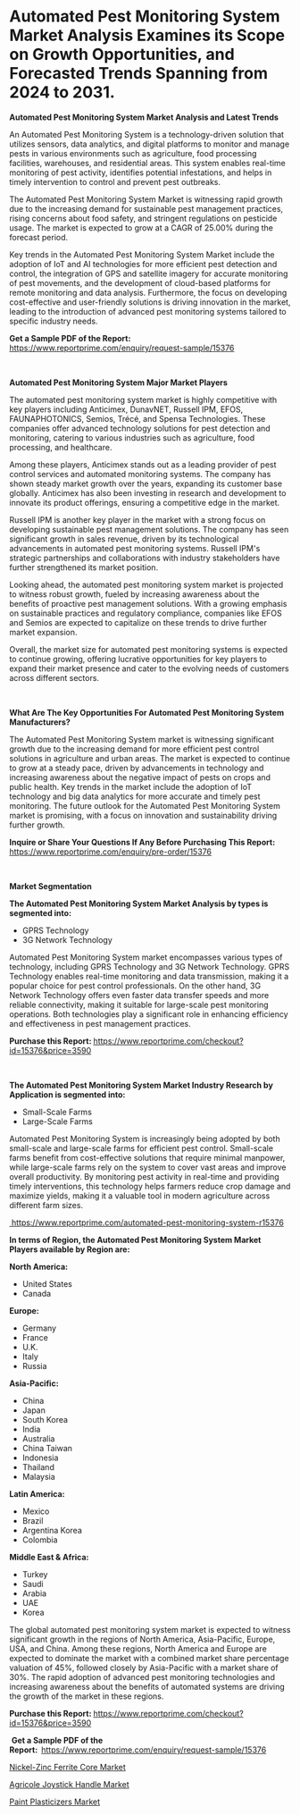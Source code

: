 <p><h1>Automated Pest Monitoring System Market Analysis Examines its Scope on Growth Opportunities, and Forecasted Trends Spanning from 2024 to 2031.</h1></p><p><strong>Automated Pest Monitoring System Market Analysis and Latest Trends</strong></p>
<p><p>An Automated Pest Monitoring System is a technology-driven solution that utilizes sensors, data analytics, and digital platforms to monitor and manage pests in various environments such as agriculture, food processing facilities, warehouses, and residential areas. This system enables real-time monitoring of pest activity, identifies potential infestations, and helps in timely intervention to control and prevent pest outbreaks.</p><p>The Automated Pest Monitoring System Market is witnessing rapid growth due to the increasing demand for sustainable pest management practices, rising concerns about food safety, and stringent regulations on pesticide usage. The market is expected to grow at a CAGR of 25.00% during the forecast period.</p><p>Key trends in the Automated Pest Monitoring System Market include the adoption of IoT and AI technologies for more efficient pest detection and control, the integration of GPS and satellite imagery for accurate monitoring of pest movements, and the development of cloud-based platforms for remote monitoring and data analysis. Furthermore, the focus on developing cost-effective and user-friendly solutions is driving innovation in the market, leading to the introduction of advanced pest monitoring systems tailored to specific industry needs.</p></p>
<p><strong>Get a Sample PDF of the Report:&nbsp;</strong> <a href="https://www.reportprime.com/enquiry/request-sample/15376">https://www.reportprime.com/enquiry/request-sample/15376</a></p>
<p>&nbsp;</p>
<p><strong>Automated Pest Monitoring System Major Market Players</strong></p>
<p><p>The automated pest monitoring system market is highly competitive with key players including Anticimex, DunavNET, Russell IPM, EFOS, FAUNAPHOTONICS, Semios, Trécé, and Spensa Technologies. These companies offer advanced technology solutions for pest detection and monitoring, catering to various industries such as agriculture, food processing, and healthcare.</p><p>Among these players, Anticimex stands out as a leading provider of pest control services and automated monitoring systems. The company has shown steady market growth over the years, expanding its customer base globally. Anticimex has also been investing in research and development to innovate its product offerings, ensuring a competitive edge in the market.</p><p>Russell IPM is another key player in the market with a strong focus on developing sustainable pest management solutions. The company has seen significant growth in sales revenue, driven by its technological advancements in automated pest monitoring systems. Russell IPM's strategic partnerships and collaborations with industry stakeholders have further strengthened its market position.</p><p>Looking ahead, the automated pest monitoring system market is projected to witness robust growth, fueled by increasing awareness about the benefits of proactive pest management solutions. With a growing emphasis on sustainable practices and regulatory compliance, companies like EFOS and Semios are expected to capitalize on these trends to drive further market expansion.</p><p>Overall, the market size for automated pest monitoring systems is expected to continue growing, offering lucrative opportunities for key players to expand their market presence and cater to the evolving needs of customers across different sectors.</p></p>
<p>&nbsp;</p>
<p><strong>What Are The Key Opportunities For Automated Pest Monitoring System Manufacturers?</strong></p>
<p><p>The Automated Pest Monitoring System market is witnessing significant growth due to the increasing demand for more efficient pest control solutions in agriculture and urban areas. The market is expected to continue to grow at a steady pace, driven by advancements in technology and increasing awareness about the negative impact of pests on crops and public health. Key trends in the market include the adoption of IoT technology and big data analytics for more accurate and timely pest monitoring. The future outlook for the Automated Pest Monitoring System market is promising, with a focus on innovation and sustainability driving further growth.</p></p>
<p><strong>Inquire or Share Your Questions If Any Before Purchasing This Report:</strong> <a href="https://www.reportprime.com/enquiry/pre-order/15376">https://www.reportprime.com/enquiry/pre-order/15376</a></p>
<p>&nbsp;</p>
<p><strong>Market Segmentation</strong></p>
<p><strong>The Automated Pest Monitoring System Market Analysis by types is segmented into:</strong></p>
<p><ul><li>GPRS Technology</li><li>3G Network Technology</li></ul></p>
<p><p>Automated Pest Monitoring System market encompasses various types of technology, including GPRS Technology and 3G Network Technology. GPRS Technology enables real-time monitoring and data transmission, making it a popular choice for pest control professionals. On the other hand, 3G Network Technology offers even faster data transfer speeds and more reliable connectivity, making it suitable for large-scale pest monitoring operations. Both technologies play a significant role in enhancing efficiency and effectiveness in pest management practices.</p></p>
<p><strong>Purchase this Report:&nbsp;</strong><a href="https://www.reportprime.com/checkout?id=15376&price=3590">https://www.reportprime.com/checkout?id=15376&price=3590</a></p>
<p>&nbsp;</p>
<p><strong>The Automated Pest Monitoring System Market Industry Research by Application is segmented into:</strong></p>
<p><ul><li>Small-Scale Farms</li><li>Large-Scale Farms</li></ul></p>
<p><p>Automated Pest Monitoring System is increasingly being adopted by both small-scale and large-scale farms for efficient pest control. Small-scale farms benefit from cost-effective solutions that require minimal manpower, while large-scale farms rely on the system to cover vast areas and improve overall productivity. By monitoring pest activity in real-time and providing timely interventions, this technology helps farmers reduce crop damage and maximize yields, making it a valuable tool in modern agriculture across different farm sizes.</p></p>
<p><a href="https://www.reportprime.com/automated-pest-monitoring-system-r15376">&nbsp;https://www.reportprime.com/automated-pest-monitoring-system-r15376</a></p>
<p><strong>In terms of Region, the Automated Pest Monitoring System Market Players available by Region are:</strong></p>
<p>
    <p> <strong> North America: </strong>
        <ul>
            <li>United States</li>
            <li>Canada</li>
        </ul>
        </p> 
    <p> <strong> Europe: </strong>
        <ul>
            <li>Germany</li>
            <li>France</li>
            <li>U.K.</li>
            <li>Italy</li>
            <li>Russia</li>
        </ul>
        </p> 
    <p> <strong> Asia-Pacific: </strong>
        <ul>
            <li>China</li>
            <li>Japan</li>
            <li>South Korea</li>
            <li>India</li>
            <li>Australia</li>
            <li>China Taiwan</li>
            <li>Indonesia</li>
            <li>Thailand</li>
            <li>Malaysia</li>
        </ul>
        </p> 
    <p> <strong> Latin America: </strong>
        <ul>
            <li>Mexico</li>
            <li>Brazil</li>
            <li>Argentina Korea</li>
            <li>Colombia</li>
        </ul>
        </p> 
    <p> <strong> Middle East & Africa: </strong>
        <ul>
            <li>Turkey</li>
            <li>Saudi</li>
            <li>Arabia</li>
            <li>UAE</li>
            <li>Korea</li>
        </ul>
    </p>
    </p>
<p><p>The global automated pest monitoring system market is expected to witness significant growth in the regions of North America, Asia-Pacific, Europe, USA, and China. Among these regions, North America and Europe are expected to dominate the market with a combined market share percentage valuation of 45%, followed closely by Asia-Pacific with a market share of 30%. The rapid adoption of advanced pest monitoring technologies and increasing awareness about the benefits of automated systems are driving the growth of the market in these regions.</p></p>
<p><strong>Purchase this Report: </strong><a href="https://www.reportprime.com/checkout?id=15376&price=3590">https://www.reportprime.com/checkout?id=15376&price=3590</a></p>
<p>&nbsp;<strong>Get a Sample PDF of the Report:&nbsp;&nbsp;</strong><a href="https://www.reportprime.com/enquiry/request-sample/15376">https://www.reportprime.com/enquiry/request-sample/15376</a></p>
<p><strong></strong></p>
<p><p><a href="https://www.linkedin.com/pulse/nickel-zinc-ferrite-core-market-research-report-reveals-latest-4gage?trackingId=vlDf%2BQ4kZsT0Ubll6eZHKg%3D%3D">Nickel-Zinc Ferrite Core Market</a></p><p><a href="https://www.linkedin.com/pulse/agricole-joystick-handle-market-analysis-size-global-industry-pcxue?trackingId=JPxZTQV3h63Q%2FNba42%2Bt%2Fg%3D%3D">Agricole Joystick Handle Market</a></p><p><a href="https://www.linkedin.com/pulse/paint-plasticizers-market-size-growth-segmentation-regional-fione?trackingId=U%2BsRHKUvqcpurwIkaL7OYg%3D%3D">Paint Plasticizers Market</a></p></p>
